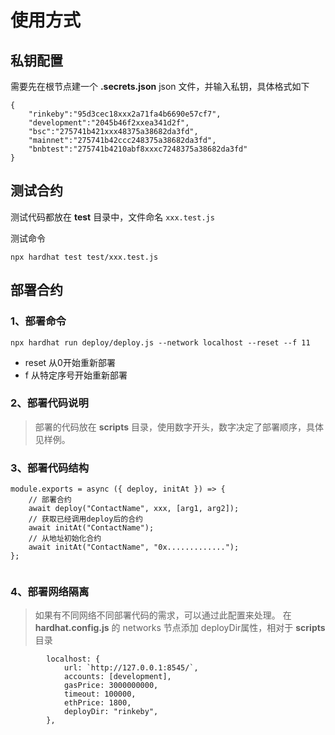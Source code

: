 # 使用方式 

## 私钥配置

需要先在根节点建一个 **.secrets.json** json 文件，并输入私钥，具体格式如下

```
{
    "rinkeby":"95d3cec18xxx2a71fa4b6690e57cf7",
    "development":"2045b46f2xxea341d2f",
    "bsc":"275741b421xxx48375a38682da3fd",
    "mainnet":"275741b42ccc248375a38682da3fd",
    "bnbtest":"275741b4210abf8xxxc7248375a38682da3fd"
}
```

## 测试合约

测试代码都放在 **test** 目录中，文件命名 ``` xxx.test.js ```

测试命令

``` 
npx hardhat test test/xxx.test.js  

```

## 部署合约

### 1、部署命令
```
npx hardhat run deploy/deploy.js --network localhost --reset --f 11

```
* reset  从0开始重新部署
* f 从特定序号开始重新部署

### 2、部署代码说明

> 部署的代码放在 **scripts** 目录，使用数字开头，数字决定了部署顺序，具体见样例。


### 3、部署代码结构

```
module.exports = async ({ deploy, initAt }) => {
    // 部署合约
    await deploy("ContactName", xxx, [arg1, arg2]);
    // 获取已经调用deploy后的合约
    await initAt("ContactName");
    // 从地址初始化合约
    await initAt("ContactName", "0x.............");
};


```

### 4、部署网络隔离

> 如果有不同网络不同部署代码的需求，可以通过此配置来处理。
> 在 **hardhat.config.js** 的 networks 节点添加 deployDir属性，相对于 **scripts** 目录

```
        localhost: {
            url: `http://127.0.0.1:8545/`,
            accounts: [development],
            gasPrice: 3000000000,
            timeout: 100000,
            ethPrice: 1800,
            deployDir: "rinkeby",
        },
```